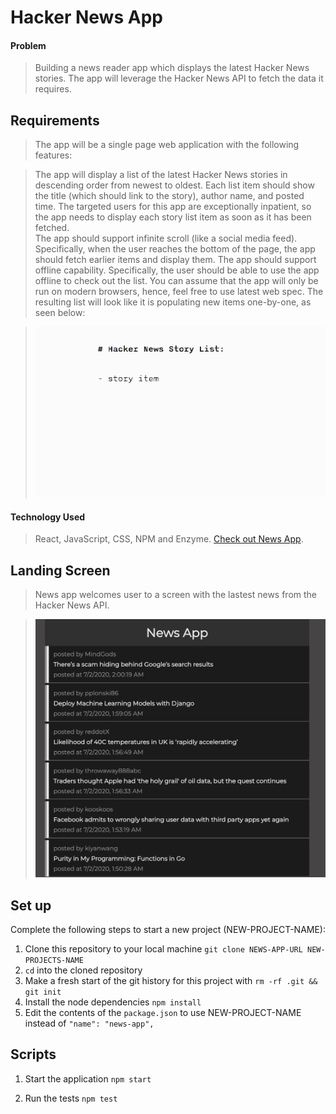 # Hacker News App

#### Problem

> Building a news reader app which displays the latest Hacker News stories. The app will leverage the Hacker News API to fetch the data it requires. 

## Requirements
> The app will be a single page web application with the following features:

> The app will display a list of the latest Hacker News stories in descending order from newest to oldest. 
> Each list item should show the title (which should link to the story), author name, and posted time.
> The targeted users for this app are exceptionally inpatient, so the app needs to display each story list item as soon as it has been fetched.  
> The app should support infinite scroll (like a social media feed). Specifically, when the user reaches the bottom of the page, the app should fetch earlier items and display them.
> The app should support offline capability. Specifically, the user should be able to use the app offline to check out the list.
> You can assume that the app will only be run on modern browsers, hence, feel free to use latest web spec.
> The resulting list will look like it is populating new items one-by-one, as seen below:




> ![Hacker News Example](public/hacker-new-example.gif "Hacker News Example gif")

#### Technology Used

> React, JavaScript, CSS, NPM and Enzyme.
> [Check out News App](https://michaelanokye.com/ "Link to News App").

## Landing Screen

> News app welcomes user to a screen with the lastest news
> from the Hacker News API.


> ![Hacker News API Screen](public/news-app.png "Youtube Clone Landingpage screenshot")

## Set up

Complete the following steps to start a new project (NEW-PROJECT-NAME):

1. Clone this repository to your local machine `git clone NEWS-APP-URL NEW-PROJECTS-NAME`
2. `cd` into the cloned repository
3. Make a fresh start of the git history for this project with `rm -rf .git && git init`
4. Install the node dependencies `npm install`
6. Edit the contents of the `package.json` to use NEW-PROJECT-NAME instead of `"name": "news-app",`

## Scripts

1. Start the application `npm start`

2. Run the tests `npm test`